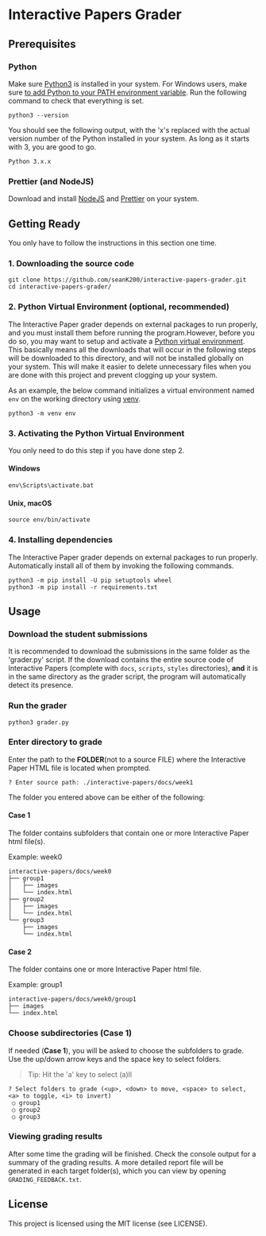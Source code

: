 # Interactive Papers Grader

## Prerequisites
### Python
Make sure [Python3](https://www.python.org/downloads/) is installed in your system. For Windows users, make sure [to add Python to your PATH environment variable](https://docs.python.org/3/using/windows.html#excursus-setting-environment-variables).
Run the following command to check that everything is set.
```
python3 --version
```
You should see the following output, with the 'x's replaced with the actual version number of the Python installed in your system. As long as it starts with 3, you are good to go.
```
Python 3.x.x
```
### Prettier (and NodeJS)
Download and install [NodeJS](https://nodejs.org) and [Prettier](https://prettier.io) on your system.


## Getting Ready
You only have to follow the instructions in this section one time.
### 1. Downloading the source code
```
git clone https://github.com/seanK200/interactive-papers-grader.git
cd interactive-papers-grader/
```
### 2. Python Virtual Environment (optional, recommended)
The Interactive Paper grader depends on external packages to run properly, and you must install them before running the program.However, before you do so, you may want to setup and activate a [Python virtual environment](https://docs.python.org/3/tutorial/venv.html). This basically means all the downloads that will occur in the following steps will be downloaded to this directory, and will not be installed globally on your system. This will make it easier to delete unnecessary files when you are done with this project and prevent clogging up your system.

As an example, the below command initializes a virtual environment named `env` on the working directory using [venv](https://docs.python.org/3/library/venv.html).
```
python3 -m venv env
```

### 3. Activating the Python Virtual Environment
You only need to do this step if you have done step 2.
#### Windows
```
env\Scripts\activate.bat
```
#### Unix, macOS
```
source env/bin/activate
```

### 4. Installing dependencies
The Interactive Paper grader depends on external packages to run properly. Automatically install all of them by invoking the following commands.
```
python3 -m pip install -U pip setuptools wheel
python3 -m pip install -r requirements.txt
```

## Usage
### Download the student submissions
It is recommended to download the submissions in the same folder as the 'grader.py' script. If the download contains the entire source code of Interactive Papers (complete with `docs`, `scripts`, `styles` directories), **and** it is in the same directory as the grader script, the program will automatically detect its presence.

### Run the grader
```
python3 grader.py
```

### Enter directory to grade
Enter the path to the **FOLDER**(not to a source FILE) where the Interactive Paper HTML file is located when prompted.
```
? Enter source path: ./interactive-papers/docs/week1
```

The folder you entered above can be either of the following:

#### Case 1
The folder contains subfolders that contain one or more Interactive Paper html file(s).

Example: week0
```
interactive-papers/docs/week0
├── group1
│   ├── images
│   └── index.html
├── group2
│   ├── images
│   └── index.html
└── group3
    ├── images
    └── index.html
```

#### Case 2
The folder contains one or more Interactive Paper html file.

Example: group1
```
interactive-papers/docs/week0/group1
├── images
└── index.html
```

### Choose subdirectories (Case 1)
If needed (**Case 1**), you will be asked to choose the subfolders to grade. Use the up/down arrow keys and the space key to select folders.
> Tip: Hit the 'a' key to select (a)ll
```
? Select folders to grade (<up>, <down> to move, <space> to select, <a> to toggle, <i> to invert)
 ○ group1
 ○ group2
 ○ group3
```

### Viewing grading results
After some time the grading will be finished. Check the console output for a summary of the grading results. A more detailed report file will be generated in each target folder(s), which you can view by opening `GRADING_FEEDBACK.txt`.

## License
This project is licensed using the MIT license (see LICENSE).